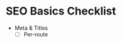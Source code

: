 # SEO Basics Checklist

- Meta & Titles
  - [ ] Per-route <title> under 60 chars with primary keyword
  - [ ] Meta description under 160 chars, unique per page
  - [ ] Canonical link to avoid duplicates
- Structure
  - [ ] Single H1 containing main keyword; semantic HTML
  - [ ] JSON-LD where applicable (Products/Hotels/FAQ/Breadcrumb)
- Discoverability
  - [ ] sitemap.xml includes core routes; robots.txt allows crawling
  - [ ] Internal links are descriptive; avoid orphan pages
- Performance
  - [ ] Lazy-load below-the-fold media; defer non-critical scripts
- Social
  - [ ] Open Graph and Twitter cards with correct images/dimensions
